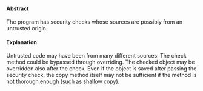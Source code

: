 #### Abstract
The program has security checks whose sources are possibly from an untrusted origin.

#### Explanation
Untrusted code may have been from many different sources. The check method could be bypassed through overriding. The checked object may be overridden also after the check. Even if the object is saved after passing the security check, the copy method itself may not be sufficient if the method is not thorough enough (such as shallow copy).
